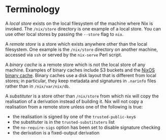 # Terminology

A *local store* exists on the local filesystem of the machine where
Nix is invoked.  The `/nix/store` directory is one example of a
local store.  You can use other local stores by passing the
`--store` flag to `nix`.

A *remote store* is a store which exists anywhere other than the
local filesystem.  One example is the `/nix/store` directory on
another machine, accessed via `ssh` or served by the `nix-serve`
Perl script.

A *binary cache* is a remote store which is not the local store of
any machine.  Examples of binary caches include S3 buckets and the
[NixOS binary cache](https://cache.nixos.org).  Binary caches use a
disk layout that is different from local stores; in particular, they
keep metadata and signatures in `.narinfo` files rather than in
`/nix/var/nix/db`.

A *substituter* is a store other than `/nix/store` from which nix will
copy the realisation of a derivation instead of building it.  Nix will
not copy a realisation from a remote store unless one of the following
is true:

- the realisation is signed by one of the `trusted-public-key`s
- the substituter is in the `trusted-substituters` list
- the `no-require-sigs` option has been set to disable signature checking
- the derivation is a fixed-output derivation
